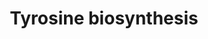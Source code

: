 ---
annotations:
- id: PW:0001283
  parent: classic metabolic pathway
  type: Pathway Ontology
  value: tyrosine biosynthetic pathway
authors:
- M.Braymer
- MaintBot
- Ddigles
- Egonw
- Khanspers
- Eweitz
description: 'Biosynthesis of the aromatic amino acids tyrosine, phenylalanine, and
  tryptophan proceeds via a common pathway to chorismate, at which point the pathway
  branches(CITS:[Jones][1943992]).  One branch proceeds to tyrosine and phenylalanine,
  and the other to tryptophan (CITS:[Jones]).  The series of reactions to chorismate,
  called the shikimate pathway, and the series of reactions from chorismate to tryptophan
  have been found to be common to all eukaryotes and prokaryotes studied thus far
  (as reported in (CITS:[1943992])).  In contrast, there appears to be two separate
  routes for tyrosine and phenylalanine biosynthesis from chorismate, only one of
  which has been found in S. cerevisiae (CITS:[1943992]).  S. cerevisiae, similar
  to E. coli, synthesize tyrosine and phenylalanine via the intermediate 4-hydroxyphenylpyruvate
  and phenylpyruvate, respectively, whereas some other organisms synthesize them via
  arogenate (CITS:[1943992]).  Aromatic amino acid biosynthesis in S. cerevisiae is
  controlled by a combination of feedback inhibition, activation of enzyme activity,
  and regulation of enzyme synthesis (CITS:[Jones][1943992]).  The carbon flow through
  the pathways is regulated primarily at the initial step and the branching points
  by the terminal end-products. The initial step of chorismate biosynthesis can be
  catalyzed by two isoenzymes Aro3p or Aro4p, whereby Aro3p is inhibited by phenylalanine,
  and Aro4p by tyrosine (CITS:[Jones][1943992]).  The first step in the phenylalanine-tyrosine
  branch is feedback inhibited by tyrosine and activated by tryptophan, and the first
  step in the tryptophan branch is feedback inhibited by tryptophan (CITS:[1943992]).  The
  transcriptional activator GCN4 regulates most of the genes encoding for the aromatic
  amino acid biosynthetic enzymes; however, no GCN4 regulation was found for TYR1
  of the tyrosine branch, ARO7 of the tyrosine and phenylalanine branch or TRP1 of
  the tryptophan branch, (CITS:[1943992]).  SOURCE: SGD pathways, http://pathway.yeastgenome.org/server.html'
last-edited: 2021-05-20
organisms:
- Saccharomyces cerevisiae
redirect_from:
- /index.php/Pathway:WP538
- /instance/WP538
revision: null
schema-jsonld:
- '@context': https://schema.org/
  '@id': https://wikipathways.github.io/pathways/WP538.html
  '@type': Dataset
  creator:
    '@type': Organization
    name: WikiPathways
  description: 'Biosynthesis of the aromatic amino acids tyrosine, phenylalanine,
    and tryptophan proceeds via a common pathway to chorismate, at which point the
    pathway branches(CITS:[Jones][1943992]).  One branch proceeds to tyrosine and
    phenylalanine, and the other to tryptophan (CITS:[Jones]).  The series of reactions
    to chorismate, called the shikimate pathway, and the series of reactions from
    chorismate to tryptophan have been found to be common to all eukaryotes and prokaryotes
    studied thus far (as reported in (CITS:[1943992])).  In contrast, there appears
    to be two separate routes for tyrosine and phenylalanine biosynthesis from chorismate,
    only one of which has been found in S. cerevisiae (CITS:[1943992]).  S. cerevisiae,
    similar to E. coli, synthesize tyrosine and phenylalanine via the intermediate
    4-hydroxyphenylpyruvate and phenylpyruvate, respectively, whereas some other organisms
    synthesize them via arogenate (CITS:[1943992]).  Aromatic amino acid biosynthesis
    in S. cerevisiae is controlled by a combination of feedback inhibition, activation
    of enzyme activity, and regulation of enzyme synthesis (CITS:[Jones][1943992]).  The
    carbon flow through the pathways is regulated primarily at the initial step and
    the branching points by the terminal end-products. The initial step of chorismate
    biosynthesis can be catalyzed by two isoenzymes Aro3p or Aro4p, whereby Aro3p
    is inhibited by phenylalanine, and Aro4p by tyrosine (CITS:[Jones][1943992]).  The
    first step in the phenylalanine-tyrosine branch is feedback inhibited by tyrosine
    and activated by tryptophan, and the first step in the tryptophan branch is feedback
    inhibited by tryptophan (CITS:[1943992]).  The transcriptional activator GCN4
    regulates most of the genes encoding for the aromatic amino acid biosynthetic
    enzymes; however, no GCN4 regulation was found for TYR1 of the tyrosine branch,
    ARO7 of the tyrosine and phenylalanine branch or TRP1 of the tryptophan branch,
    (CITS:[1943992]).  SOURCE: SGD pathways, http://pathway.yeastgenome.org/server.html'
  keywords:
  - 2-oxoglutarate
  - ARO7
  - ARO8
  - ARO9
  - CO2
  - L-Glutamate
  - L-tyrosine
  - NADP
  - NADPH
  - TYR1
  - chorismate
  - p-hydroxyphenylpyruvate
  - prephenate
  license: CC0
  name: Tyrosine biosynthesis
seo: CreativeWork
title: Tyrosine biosynthesis
wpid: WP538
---